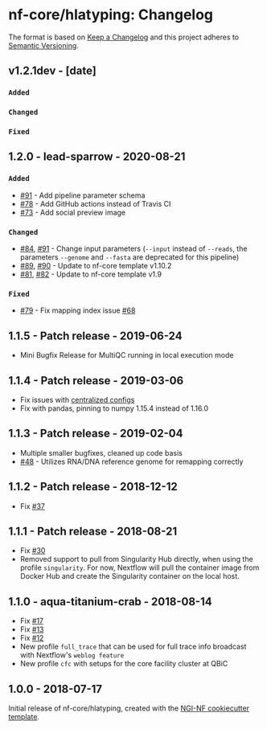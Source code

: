 # nf-core/hlatyping: Changelog

The format is based on [Keep a Changelog](https://keepachangelog.com/en/1.0.0/)
and this project adheres to [Semantic Versioning](https://semver.org/spec/v2.0.0.html).

## v1.2.1dev - [date]

### `Added`

### `Changed`

### `Fixed`

## 1.2.0 - lead-sparrow - 2020-08-21

### `Added`

- [#91](https://github.com/nf-core/hlatyping/pull/91) - Add pipeline parameter schema
- [#78](https://github.com/nf-core/hlatyping/pull/78) - Add GitHub actions instead of Travis CI
- [#73](https://github.com/nf-core/hlatyping/pull/73) - Add social preview image

### `Changed`

- [#84](https://github.com/nf-core/hlatyping/pull/84), [#91](https://github.com/nf-core/hlatyping/pull/91) - Change input parameters (`--input` instead of `--reads`, the parameters `--genome` and `--fasta` are deprecated for this pipeline)
- [#89](https://github.com/nf-core/hlatyping/pull/89), [#90](https://github.com/nf-core/hlatyping/pull/90) - Update to nf-core template v1.10.2
- [#81](https://github.com/nf-core/hlatyping/pull/81), [#82](https://github.com/nf-core/hlatyping/pull/82) - Update to nf-core template v1.9

### `Fixed`

- [#79](https://github.com/nf-core/hlatyping/pull/79) - Fix mapping index issue [#68](https://github.com/nf-core/hlatyping/issues/68)

## 1.1.5 - Patch release - 2019-06-24

- Mini Bugfix Release for MultiQC running in local execution mode

## 1.1.4 - Patch release - 2019-03-06

- Fix issues with [centralized configs](https://github.com/nf-core/hlatyping/issues/51)
- Fix with pandas, pinning to numpy 1.15.4 instead of 1.16.0

## 1.1.3 - Patch release - 2019-02-04

- Multiple smaller bugfixes, cleaned up code basis
- [#48](https://github.com/nf-core/hlatyping/issues/48) - Utilizes RNA/DNA reference genome for remapping correctly

## 1.1.2 - Patch release - 2018-12-12

- Fix [#37](https://github.com/nf-core/hlatyping/issues/37)

## 1.1.1 - Patch release - 2018-08-21

- Fix [#30](https://github.com/nf-core/hlatyping/issues/30)
- Removed support to pull from Singularity Hub directly, when using the profile `singularity`. For now, Nextflow will pull the container image from Docker Hub and create the Singularity container on the local host.

## 1.1.0 - aqua-titanium-crab - 2018-08-14

- Fix [#17](https://github.com/nf-core/hlatyping/issues/17)
- Fix [#13](https://github.com/nf-core/hlatyping/issues/13)
- Fix [#12](https://github.com/nf-core/hlatyping/issues/12)
- New profile `full_trace` that can be used for full trace info broadcast with Nextflow's `weblog feature`
- New profile `cfc` with setups for the core facility cluster at QBiC

## 1.0.0 - 2018-07-17

Initial release of nf-core/hlatyping, created with the [NGI-NF cookiecutter template](https://github.com/ewels/NGI-NFcookiecutter).
